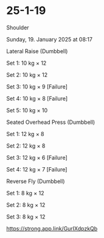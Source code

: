 # 25-1-19

Shoulder

Sunday, 19. January 2025 at 08:17

Lateral Raise (Dumbbell)

Set 1: 10 kg × 12

Set 2: 10 kg × 12

Set 3: 10 kg × 9 [Failure]

Set 4: 10 kg × 8 [Failure]

Set 5: 10 kg × 10

Seated Overhead Press (Dumbbell)

Set 1: 12 kg × 8

Set 2: 12 kg × 8

Set 3: 12 kg × 6 [Failure]

Set 4: 12 kg × 7 [Failure]

Reverse Fly (Dumbbell)

Set 1: 8 kg × 12

Set 2: 8 kg × 12

Set 3: 8 kg × 12

 <https://strong.app.link/GurIXdpzkQb>
